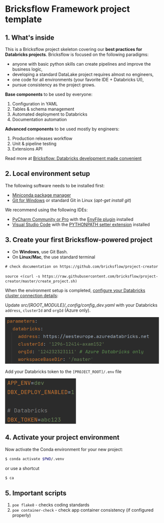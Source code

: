# Bricksflow Framework project template

## 1. What's inside

This is a Bricksflow project skeleton covering our **best practices for Databricks projects**. Bricksflow is focused on the following paradigms:

* anyone with basic python skills can create pipelines and improve the business logic,
* developing a standard DataLake project requires almost no engineers,
* one code for all environments (your favorite IDE + Databricks UI),
* pursue consistency as the project grows.

**Base components** to be used by everyone:

1. Configuration in YAML
1. Tables & schema management
1. Automated deployment to Databricks
1. Documentation automation

**Advanced components** to be used mostly by engineers:

1. Production releases workflow
1. Unit & pipeline testing
1. Extensions API

Read more at [Bricksflow: Databricks development made convenient
](https://medium.com/datasentics/bricksflow-databricks-development-made-convenient-3b0cc486c856)  

## 2. Local environment setup

The following software needs to be installed first:
  * [Miniconda package manager](https://docs.conda.io/en/latest/miniconda.html)
  * [Git for Windows](https://git-scm.com/download/win) or standard Git in Linux (_apt-get install git_)
  
We recommend using the following IDEs:  
  * [PyCharm Community or Pro](https://www.jetbrains.com/pycharm/download/) with the [EnvFile plugin](https://plugins.jetbrains.com/plugin/7861-envfile) installed
  * [Visual Studio Code](https://code.visualstudio.com/download) with the [PYTHONPATH setter extension](https://marketplace.visualstudio.com/items?itemName=datasentics.pythonpath-setter) installed

## 3. Create your first Bricksflow-powered project

* On **Windows**, use Git Bash.
* On **Linux/Mac**, the use standard terminal 

```
# check documentation on https://github.com/bricksflow/project-creator

source <(curl -s https://raw.githubusercontent.com/bricksflow/project-creator/master/create_project.sh)
```

When the environment setup is completed, [configure your Databricks cluster connection details](https://docs.databricks.com/dev-tools/databricks-connect.html#step-2-configure-connection-properties):

Update *src/[ROOT_MODULE]/_config/config_dev.yaml* with your Databricks `address`, `clusterId` and `orgId` (Azure only).

![](docs/config_dev.png)

Add your Databricks token to the `[PROJECT_ROOT]/.env` file

![](docs/dotenv.png)

## 4. Activate your project environment

Now activate the Conda environment for your new project:

```bash
$ conda activate $PWD/.venv
```

or use a shortcut

```bash
$ ca
```

## 5. Important scripts

1. ```poe flake8``` - checks coding standards
1. ```poe container-check``` - check app container consistency (if configured properly)
